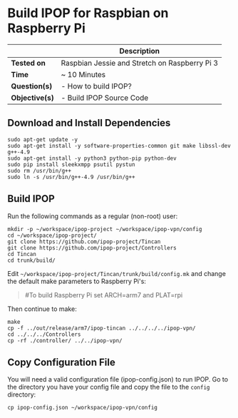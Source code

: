 # Build IPOP for Raspbian on Raspberry Pi

| | Description |
|---|---|
| **Tested on** | Raspbian Jessie and Stretch on Raspberry Pi 3 |
| **Time** | ~ 10 Minutes |
| **Question(s)** | - How to build IPOP? |
| **Objective(s)**| - Build IPOP Source Code |

## Download and Install Dependencies

```
sudo apt-get update -y
sudo apt-get install -y software-properties-common git make libssl-dev g++-4.9 
sudo apt-get install -y python3 python-pip python-dev
sudo pip install sleekxmpp psutil pystun
sudo rm /usr/bin/g++
sudo ln -s /usr/bin/g++-4.9 /usr/bin/g++ 
```

## Build IPOP

Run the following commands as a regular (non-root) user:

```
mkdir -p ~/workspace/ipop-project ~/workspace/ipop-vpn/config
cd ~/workspace/ipop-project/
git clone https://github.com/ipop-project/Tincan
git clone https://github.com/ipop-project/Controllers
cd Tincan
cd trunk/build/
```
Edit `~/workspace/ipop-project/Tincan/trunk/build/config.mk` and change the default make parameters to Raspberry Pi's:

> #To build Raspberry Pi set ARCH=arm7 and PLAT=rpi

Then continue to make:
```
make
cp -f ../out/release/arm7/ipop-tincan ../../../../ipop-vpn/
cd ../../../Controllers
cp -rf ./controller/ ../../ipop-vpn/
```

## Copy Configuration File

You will need a valid configuration file (ipop-config.json) to run IPOP. Go to the directory you have your config file and copy the file to the `config` directory:
```
cp ipop-config.json ~/workspace/ipop-vpn/config
```